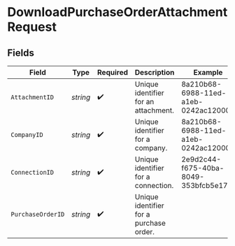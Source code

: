 # DownloadPurchaseOrderAttachmentRequest


## Fields

| Field                                   | Type                                    | Required                                | Description                             | Example                                 |
| --------------------------------------- | --------------------------------------- | --------------------------------------- | --------------------------------------- | --------------------------------------- |
| `AttachmentID`                          | *string*                                | :heavy_check_mark:                      | Unique identifier for an attachment.    | 8a210b68-6988-11ed-a1eb-0242ac120002    |
| `CompanyID`                             | *string*                                | :heavy_check_mark:                      | Unique identifier for a company.        | 8a210b68-6988-11ed-a1eb-0242ac120002    |
| `ConnectionID`                          | *string*                                | :heavy_check_mark:                      | Unique identifier for a connection.     | 2e9d2c44-f675-40ba-8049-353bfcb5e171    |
| `PurchaseOrderID`                       | *string*                                | :heavy_check_mark:                      | Unique identifier for a purchase order. |                                         |